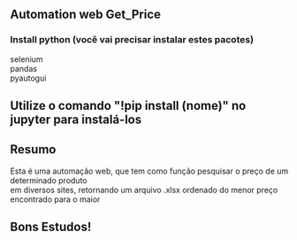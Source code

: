 ## Automation web Get_Price

### Install python (você vai precisar instalar estes pacotes)

selenium <br>
pandas <br>
pyautogui <br>

## Utilize o comando "!pip install (nome)" no jupyter para instalá-los

## Resumo <br>
Esta é uma automação web, que tem como função pesquisar o preço de um determinado produto <br>
em diversos sites, retornando um arquivo .xlsx ordenado do menor preço <br>
encontrado para o maior <br>

## Bons Estudos!
